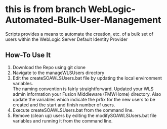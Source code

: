 this is from branch
WebLogic-Automated-Bulk-User-Management
=======================================

Scripts provides a means to automate the creation, etc. of a bulk set of users within the WebLogic Server Default Identity Provider

How-To Use It
-------------
1. Download the Repo using git clone
2. Navigate to the manageWLSUsers directory
3. Edit the createSOAWLSUsers.bat file by updating the local environment variables.  
The naming convention is fairly straightforward.  Updated your WLS admin information your Fusion Middleware (FMWHome) directory.  Also update the variables which indicate the prfix for the new users to be created and the start and finish number of users.
4. Execute createSOAWLSUsers.bat from the command line.
5. Remove (clean up) users by editing the modifySOAWLSUsers.bat file variables and running it from the command line.

